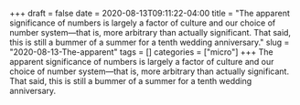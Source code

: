 +++draft = falsedate = 2020-08-13T09:11:22-04:00title = "The apparent significance of numbers is largely a factor of culture and our choice of number system—that is, more arbitrary than actually significant. That said, this is still a bummer of a summer for a tenth wedding anniversary."slug = "2020-08-13-The-apparent"tags = []categories = ["micro"]+++The apparent significance of numbers is largely a factor of culture and our choice of number system—that is, more arbitrary than actually significant. That said, this is still a bummer of a summer for a tenth wedding anniversary.